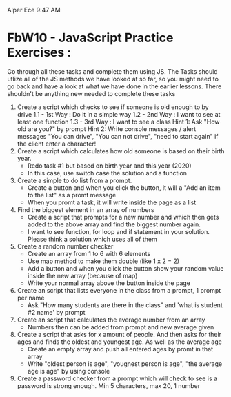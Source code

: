 Alper Ece  9:47 AM
# FbW10 - JavaScript Practice Exercises :
Go through all these tasks and complete them using JS.
The Tasks should utlize all of the JS methods we have looked at so far, so you might need to go back and have a look at what we have done in the earlier lessons.
There shouldn't be anything new needed to complete these tasks
1. Create a script which checks to see if someone is old enough to by drive
    1.1 - 1st Way : Do it in a simple way
    1.2 - 2nd Way : I want to see at least one function
    1.3 - 3rd Way : I want to see a class
    Hint 1: Ask "How old are you?" by prompt
    Hint 2: Write console messages / alert messages "You can drive", "You can not drive", "need to start again" if the client enter a character!
2. Create a script which calculates how old someone is based on their birth year.
     * Redo task #1 but based on birth year and this year (2020)
     * In this case, use switch case the solution and a function
3. Create a simple to do list from a prompt.
     * Create a button and when you click the button, it will a "Add an item to the list" as a promt message
     * When you promt a task, it will write inside the page as a list
4. Find the biggest element in an array of numbers
    * Create a script that prompts for a new number and which then gets added to the above array and find the biggest number again.
    * I want to see function, for loop and if statement in your solution. Please think a solution which uses all of them
5. Create a random number checker
     * Create an array from 1 to 6 with 6 elements
     * Use map method to make them double (like 1 x 2 = 2)
     * Add a button and when you click the button show your random value inside the new array (because of map)
     * Write your normal array above the button inside the page
6. Create an script that lists everyone in the class from a prompt, 1 prompt per name
     * Ask "How many students are there in the class" and 'what is student #2 name' by prompt
7. Create an script that calculates the average number from an array
    * Numbers then can be added from prompt and new average given
8. Create a script that asks for x amount of people. And then asks for their ages and finds the oldest and youngest age. As well as the average age
    * Create an empty array and push all entered ages by promt in that array
    * Write "oldest person is age", "yougnest person is age", "the average age is age" by using console
9. Create a password checker from a prompt which will check to see is a password is strong enough. Min 5 characters, max 20, 1 number